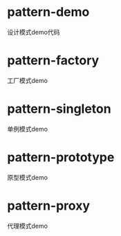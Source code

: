 # pattern-demo
设计模式demo代码

# pattern-factory
工厂模式demo

# pattern-singleton
单例模式demo

# pattern-prototype
原型模式demo

# pattern-proxy
代理模式demo


